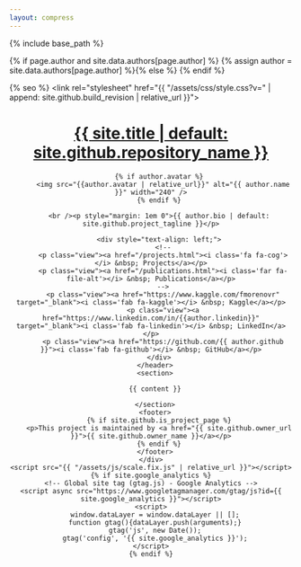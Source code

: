 ```yaml
---
layout: compress
---
```


{% include base_path %}

{% if page.author and site.data.authors[page.author] %}
  {% assign author = site.data.authors[page.author] %}{% else %}
{% endif %}

<!DOCTYPE html>
<html lang="{{ site.lang | default: "en-US" }}">
  <head>
    <meta charset="UTF-8">
    <meta http-equiv="X-UA-Compatible" content="IE=edge">
    <meta name="viewport" content="width=device-width, initial-scale=1">

{% seo %}
    <script src="https://kit.fontawesome.com/e679b7db17.js" crossorigin="anonymous"></script>
    <link rel="stylesheet" href="{{ "/assets/css/style.css?v=" | append: site.github.build_revision | relative_url }}">
    <!--[if lt IE 9]>
    <script src="https://cdnjs.cloudflare.com/ajax/libs/html5shiv/3.7.3/html5shiv.min.js"></script>
    <![endif]-->
  </head>
  <body>
    <div class="wrapper">
      <header style="text-align: center;">
        <h1><a href="{{ "/" | absolute_url }}">{{ site.title | default: site.github.repository_name }}</a></h1>
        
        {% if author.avatar %}
          <img src="{{author.avatar | relative_url}}" alt="{{ author.name }}" width="240" />
        {% endif %}

        <br /><p style="margin: 1em 0">{{ author.bio | default: site.github.project_tagline }}</p>

        <div style="text-align: left;">
          <!--
          <p class="view"><a href="/projects.html"><i class='fa fa-cog'></i> &nbsp; Projects</a></p>
          <p class="view"><a href="/publications.html"><i class='far fa-file-alt'></i> &nbsp; Publications</a></p>
          -->
          <p class="view"><a href="https://www.kaggle.com/fmorenovr" target="_blank"><i class='fab fa-kaggle'></i> &nbsp; Kaggle</a></p>
          <p class="view"><a href="https://www.linkedin.com/in/{{author.linkedin}}" target="_blank"><i class='fab fa-linkedin'></i> &nbsp; LinkedIn</a></p>
          <p class="view"><a href="https://github.com/{{ author.github }}"><i class='fab fa-github'></i> &nbsp; GitHub</a></p>
        </div>
      </header>
      <section>

      {{ content }}

      </section>
      <footer>
        {% if site.github.is_project_page %}
        <p>This project is maintained by <a href="{{ site.github.owner_url }}">{{ site.github.owner_name }}</a></p>
        {% endif %}
      </footer>
    </div>
    <script src="{{ "/assets/js/scale.fix.js" | relative_url }}"></script>
    {% if site.google_analytics %}
    <!-- Global site tag (gtag.js) - Google Analytics -->
    <script async src="https://www.googletagmanager.com/gtag/js?id={{ site.google_analytics }}"></script>
    <script>
      window.dataLayer = window.dataLayer || [];
      function gtag(){dataLayer.push(arguments);}
      gtag('js', new Date());
      gtag('config', '{{ site.google_analytics }}');
    </script>
    {% endif %}
  </body>
</html>